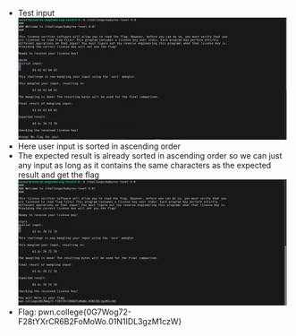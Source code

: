 - Test input
![alt text](image-18.png)
- Here user input is sorted in ascending order
- The expected result is already sorted in ascending order so we can just any input as long as it contains the same characters as the expected result and get the flag
![alt text](image-19.png)
- Flag: pwn.college{0G7Wog72-F28tYXrCR6B2FoMoWo.01N1IDL3gzM1czW}
